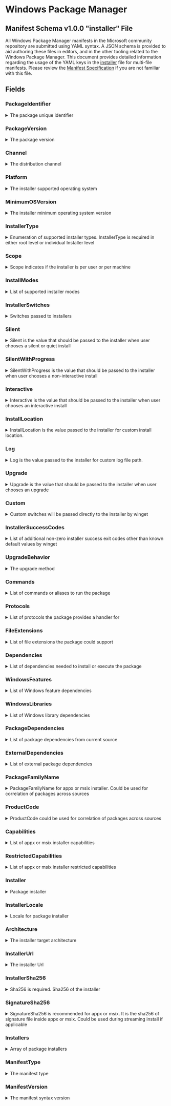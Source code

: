 # Windows Package Manager
## Manifest Schema v1.0.0 "installer" File
All Windows Package Manager manifests in the Microsoft community repository are submitted using YAML syntax. A JSON schema is provided to aid authoring these files in editors, and in the other tooling related to the Windows Package Manager. This document provides detailed information regarding the usage of the YAML keys in the [installer](https://github.com/microsoft/winget-cli/blob/master/schemas/JSON/manifests/v1.0.0/manifest.installer.1.0.0.json) file for multi-file manifests. Please review the [Manifest Specification](https://github.com/microsoft/winget-cli/blob/master/doc/ManifestSpecv1.0.md) if you are not familiar with this file.


## Fields
### PackageIdentifier
<details>
 <summary>The package unique identifier</summary>

 #### Required Field
 This key is the unique identifier for a given package. This value is generally in the form of `Publisher.Package`. It is case sensitve, and this value must match the folder structure under the partition directory in GitHub.
</details>

### PackageVersion
<details>
 <summary>The package version</summary>

 #### Required Field
 This key represents the version of the package. It is related to the specific release this manifests targets. In some cases you will see a perfectly formed [semantic](https://semver.org) version number, and in other cases you might see something different. These may be date driven, or they might have other characters with some package specific meaning for example.

 The Windows Package Manager client uses this version to determine if an upgrade for a package is available. In some cases, packages may be released with a marketing driven version, and that causes trouble with the `winget upgrade` command. 

 >Note: The current best practice is to use the value reported in Add / Remove Programs when this version of the package is installed. In some cases, packages do not report a version resulting in an upgrade loop or other unwanted behavior. This practice may seem contrary to using semantic versioning, but it provides the best end to end experience for customers. It will take time for publishers and ISVs to migrate to semantic versioning, and some may intentionally choose to preserve other versioning schemes.
</details>

### Channel
<details>
 <summary>The distribution channel</summary>

 #### Optional Field
 This key represents the distribution channel for a package. Examples may include "stable" or "beta".

 >Note: This key is included for future use. The Windows Package Manager currently does not have any behavior associated with this key. The intent behind this key is to help disambiguate the different channels for packages lacking support for side by side installation. Some packages support having more than one package channel available on a system simultaneously. This key is intended to ensure the proper channel for a package is used during install and upgrade scenarios.
 </details>

### Platform
<details>
 <summary>The installer supported operating system</summary>

 #### Optional Field
 This key represents the Windows platform targeted by the installer. The Windows Package Manager currently supports "Windows.Desktop" and "Windows.Universal". The Windows Package Manager client currently has no behavior associated with this property. It was added for future looking scenarios.

 >Note: This key may be present in the root of the manifest as the default value for all installer nodes. This key may also be present in an individual installer node as well. If this key is in the manifest root and in an installer node, the value in the installer node will apply.
</details>

### MinimumOSVersion
<details>
 <summary>The installer minimum operating system version</summary>

 #### Optional Field
 This key represents the minimum version of the Windows operating system supported by the package.
 
 >Note: This key may be present in the root of the manifest as the default value for all installer nodes. This key may also be present in an individual installer node as well. If this key is in the manifest root and in an installer node, the value in the installer node will apply.
</details>

### InstallerType
<details>
 <summary>Enumeration of supported installer types. InstallerType is required in either root level or individual Installer level</summary>

 #### Required Field
 This key represents the installer type for the package. The Windows Package Manager supports MSIX, MSI, and executable installers. Some well known formats provide standard sets of installer switches to provide different installer experiences.

 >Note: The Windows Package Manager defaults to the install mode providing install progress. A best practice is to determine if one of the supported installer technologies was used to build an installer with the .exe file extension. The [Windows Package Manager Manifest Creator](https://github.com/microsoft/winget-create) tool can be used to determine if one of the known tools was used to build an installer with the .exe file extension.

 >Note: The Windows Package Manager does not support loose executables with the .exe or .com file extension directly. Compressed files containing installers, or loose executables are also not supported.
 
 >Note: This key may be present in the root of the manifest as the default value for all installer nodes. This key may also be present in an individual installer node as well. If this key is in the manifest root and in an installer node, the value in the installer node will apply.
</details>

### Scope
<details>
 <summary>Scope indicates if the installer is per user or per machine</summary>

 #### Optional Field
 This key represents the scope the package is installed under. The two configurations are "user" and "machine". Some installers support only one of these scopes while others support both via arguments passed to the installer using "InstallerSwitches".
 
 >Note: This key may be present in the root of the manifest as the default value for all installer nodes. This key may also be present in an individual installer node as well. If this key is in the manifest root and in an installer node, the value in the installer node will apply.
</details>

### InstallModes
<details>
 <summary>List of supported installer modes</summary>

 #### Optional Field
 This key represents the install modes supported by the installer. The Microsoft community package repository requires a package support "silent" and "silent with progress". The Windows Package Manager also supports "interactive" installers. The Windows Package Manager client does not have any behavior associated with this 

 >Note: Some installers will attempt to install missing dependencies. If these dependencies require user interaction, the package will not be allowed into the Microsoft community package repository.

 >Note: This key may be present in the root of the manifest as the default value for all installer nodes. This key may also be present in an individual installer node as well. If this key is in the manifest root and in an installer node, the value in the installer node will apply.
</details>

### InstallerSwitches
<details>
 <summary>Switches passed to installers</summary>

 #### Optional Field
 This key represents the set of switches passed to installers. 

 >Note: The Microsoft community repository currently requires support for silent and silent with progress installation. Many custom .exe installers will require the proper switches to meet this requirement. The [Windows Package Manager Manifest Creator](https://github.com/microsoft/winget-create) tool can be used to determine if one of the known tools was used to build an installer with the .exe file extension. In the event the tool is unable to determine the tool used to build the installer, the publisher may have documentation for the proper switches.
</details>

### Silent
<details>
 <summary>Silent is the value that should be passed to the installer when user chooses a silent or quiet install</summary>

 #### Optional Field
 This key represents switches passed to the installer to provide a silent install experience.

 >Note: When the Windows Package Manager installs a package using the "silent" install mode, any custom switches will also be passed to the installer. If a user applies override switches via command line via the Windows Package Manager, none of the switches from the manifest will be passed to the installer.
 
 >Note: This key may be present in the root of the manifest as the default value for all installer nodes. This key may also be present in an individual installer node as well. If this key is in the manifest root and in an installer node, the value in the installer node will apply.
</details>

### SilentWithProgress
<details>
 <summary>SilentWithProgress is the value that should be passed to the installer when user chooses a non-interactive install</summary>

 #### Optional Field
 This key represents switches passed to the installer to provide a silent with progress install experience. This is intended to allow a progress indication to the user, and the indication may come from an installer UI dialogue, but it must not require user interaction to complete. The Windows Package Manager currently defaults to this install experience.

 >Note: When the Windows Package Manager installs a package using the "silent with progress" install mode, any custom switches will also be passed to the installer. If a user applies override switches via command line via the Windows Package Manager, none of the switches from the manifest will be passed to the installer.
</details>

### Interactive
<details>
 <summary>Interactive is the value that should be passed to the installer when user chooses an interactive install</summary>

 #### Optional Field
 This key represents switches passed to the installer to provide an interactive install experience. This is intended to allow a user to interact with the installer.

 >Note: When the Windows Package Manager installs a package using the "interactive" install mode, any custom switches will also be passed to the installer. If a user applies override switches via command line via the Windows Package Manager, none of the switches from the manifest will be passed to the installer.

</details>

### InstallLocation
<details>
 <summary>InstallLocation is the value passed to the installer for custom install location. </summary>

 #### Optional Field
 This key represents the path to install the package if the installer supports installing the package in a user configurable location. The **&lt;INSTALLPATH&gt;** token can be included in the switch value so the Windows Package Manager will replace the token with user provided path.
</details>

### Log
<details>
 <summary>Log is the value passed to the installer for custom log file path.</summary>

 #### Optional Field
  This key represents the path logs will be directed to if the installer supports specifying the log path in a user configurable location. The **&lt;LOGPATH&gt;** token can be included in the switch value so the Windows Package Manager will replace the token with user provided path.
</details>

### Upgrade
<details>
 <summary>Upgrade is the value that should be passed to the installer when user chooses an upgrade</summary>

 #### Optional Field
 This key represents the switches to be passed to the installer during an upgrade. This will happen only if the upgrade behavior is "install".

 >Note: If a user applies override switches via command line via the Windows Package Manager, none of the switches from the manifest will be passed to the installer.
</details>

### Custom
<details>
 <summary>Custom switches will be passed directly to the installer by winget</summary>

 #### Optional Field
 This key represents any switches the Windows Package Manager will pass to the installer in addition to "Silent", "SilentWithProgress", and "Interactive".
 
 >Note: If a user applies override switches via command line via the Windows Package Manager, none of the switches from the manifest will be passed to the installer.
</details>

### InstallerSuccessCodes
<details>
 <summary>List of additional non-zero installer success exit codes other than known default values by winget</summary>

 #### Optional Field
 This key represents any status codes returned by the installer representing a success condition other than zero.

 >Note: Some return codes indicate a reboot is suggested or required. The Windows Package Manager does not support the reboot behavior currently. Some installers will force a reboot, and the Windows Package Manager does not currently suppress reboot behavior.
 
 >Note: This key may be present in the root of the manifest as the default value for all installer nodes. This key may also be present in an individual installer node as well. If this key is in the manifest root and in an installer node, the value in the installer node will apply.
</details>

### UpgradeBehavior
<details>
 <summary>The upgrade method</summary>

 #### Optional Field
 This key represents what the Windows Package Manager should do regarding the currently installed package during a package upgrade. If the package should be uninstalled first, the "uninstallPrevious" value should be specified.

 >Note: This key may be present in the root of the manifest as the default value for all installer nodes. This key may also be present in an individual installer node as well. If this key is in the manifest root and in an installer node, the value in the installer node will apply.
</details>

### Commands
<details>
 <summary>List of commands or aliases to run the package</summary>

 #### Optional Field
 This key represents any commands or aliases used to execute the package after it has been installed.

 >Note: The Windows Package Manager does not update the path during the install workflow. In those cases, the user may need to restart their shell or terminal before the command will execute the newly installed package. The Windows Package Manager does not support any behavior related to commands or aliases.
 
 >Note: This key may be present in the root of the manifest as the default value for all installer nodes. This key may also be present in an individual installer node as well. If this key is in the manifest root and in an installer node, the value in the installer node will apply.
</details>

### Protocols
<details>
 <summary>List of protocols the package provides a handler for</summary>

 #### Optional Field
 This key represents any protocols supported by the package. The Windows Package Manager does not support any behavior related to protocols handled by a package.

 >Note: This key may be present in the root of the manifest as the default value for all installer nodes. This key may also be present in an individual installer node as well. If this key is in the manifest root and in an installer node, the value in the installer node will apply.
</details>

### FileExtensions
<details>
 <summary>List of file extensions the package could support</summary>

 #### Optional Field
 This key represents any file extensions supported by the package. The Windows Package Manager does not support any behavior related to the file extensions supported by the package.

 >Note: This key may be present in the root of the manifest as the default value for all installer nodes. This key may also be present in an individual installer node as well. If this key is in the manifest root and in an installer node, the value in the installer node will apply.
</details>

### Dependencies
<details>
 <summary>List of dependencies needed to install or execute the package</summary>

 #### Optional Field
 This key represents any dependencies required to install or run the package.

 >Note: The Windows Package Manager does not support any behavior related to dependencies.

 >Note: This key may be present in the root of the manifest as the default value for all installer nodes. This key may also be present in an individual installer node as well. If this key is in the manifest root and in an installer node, the value in the installer node will apply.
</details>

### WindowsFeatures
<details>
 <summary>List of Windows feature dependencies</summary>

 #### Optional Field
 This key represents any Windows features required to install or run the package.

 >Note: The Windows Package Manager does not support any behavior related to dependencies.
</details>

### WindowsLibraries
<details>
 <summary>List of Windows library dependencies</summary>

 #### Optional Field
 This key represents any Windows libraries required to install or run the package.

 >Note: The Windows Package Manager does not support any behavior related to dependencies.
</details>

### PackageDependencies
<details>
 <summary>List of package dependencies from current source</summary>

 #### Optional Field
 This key represents any packages from the same source required to install or run the package.

 >Note: The Windows Package Manager does not support any behavior related to dependencies.
</details>

### ExternalDependencies
<details>
 <summary>List of external package dependencies</summary>

 #### Optional Field
 This key represents any external dependencies required to install or run the package.

 >Note: The Windows Package Manager does not support any behavior related to dependencies.
</details>

### PackageFamilyName
<details>
 <summary>PackageFamilyName for appx or msix installer. Could be used for correlation of packages across sources</summary>

 #### Optional Field
 This key represents the package family name specified in an MSIX installer. This value is used to assist with matching packages from a source to the program installed in Windows via Add / Remove Programs for list, and upgrade behavior.
 
 >Note: This key may be present in the root of the manifest as the default value for all installer nodes. This key may also be present in an individual installer node as well. If this key is in the manifest root and in an installer node, the value in the installer node will apply.
</details>

### ProductCode
<details>
 <summary>ProductCode could be used for correlation of packages across sources</summary>

 #### Optional Field
 This key represents the product code specified in an MSI installer. This value is used to assist with matching packages from a source to the program installed in Windows via Add / Remove Programs for list, and upgrade behavior.
 
 >Note: This key may be present in the root of the manifest as the default value for all installer nodes. This key may also be present in an individual installer node as well. If this key is in the manifest root and in an installer node, the value in the installer node will apply.
</details>

### Capabilities
<details>
 <summary>List of appx or msix installer capabilities</summary>

 #### Optional Field
 This key represents the capabilities provided by an MSIX package. More information is available for [App capability declarations](https://docs.microsoft.com/en-us/windows/uwp/packaging/app-capability-declarations)

 >Note: This key may be present in the root of the manifest as the default value for all installer nodes. This key may also be present in an individual installer node as well. If this key is in the manifest root and in an installer node, the value in the installer node will apply.
</details>

### RestrictedCapabilities
<details>
 <summary>List of appx or msix installer restricted capabilities</summary>

 #### Optional Field
 This key represents the restricted capabilities provided by an MSIX package.More information is available for [App capability declarations](https://docs.microsoft.com/en-us/windows/uwp/packaging/app-capability-declarations)

 >Note: This key may be present in the root of the manifest as the default value for all installer nodes. This key may also be present in an individual installer node as well. If this key is in the manifest root and in an installer node, the value in the installer node will apply.
</details>

### Installer
<details>
 <summary>Package installer</summary>

 #### Required Field
 The key represents an installer for a package.

 >Note: Many of the keys related to installers may either be at the root level of the manifest, or included in an installer. Any values provided at the root level and not specified in an installer will be inherited.
</details>

### InstallerLocale
<details>
 <summary>Locale for package installer</summary>

 #### Optional Field
 This key represents the locale for an installer *not* the package meta-data. Some installers are compiled with locale or language specific properties. If this key is present, it is used to represent the package locale for an installer.
 
 >Note: This key may be present in the root of the manifest as the default value for all installer nodes. This key may also be present in an individual installer node as well. If this key is in the manifest root and in an installer node, the value in the installer node will apply.

</details>

### Architecture
<details>
 <summary>The installer target architecture</summary>

 #### Required Field
 This key represents the hardware architecture targeted by the installer. The Windows Package Manager will attempt to determine the best architecture to use. If emulation is available and the native hardware architecture does not have a supported installer, the emulated architecture may be used.
 </details>

### InstallerUrl
<details>
 <summary>The installer Url</summary>

 #### Required Field
 This key represents the URL to download the installer.
</details>

### InstallerSha256
<details>
 <summary>Sha256 is required. Sha256 of the installer</summary>

 #### Required Field
 This key represents the SHA 256 hash for the installer. It is used to confirm the installer has not been modified. The Windows Package Manager will compare the hash in the manifest with the calculated hash of the installer after it has been downloaded.

 >Note:  The [Windows Package Manager Manifest Creator](https://github.com/microsoft/winget-create) can be used to determine the SHA 256 of the installer. The `winget hash &lt;pathToInstaller&gt;` command can also be used to determine the SHA 256 of the installer.
</details>

### SignatureSha256
<details>
 <summary>SignatureSha256 is recommended for appx or msix. It is the sha256 of signature file inside appx or msix. Could be used during streaming install if applicable</summary>

 #### Optional Field
 This key represents the signature file (AppxSignature.p7x) inside an MSIX installer. It is used to provide streaming install for MSIX packages.

 >Note: MSIX installers must be signed to be included in the Microsoft community package repository. If the installer is an MSIX this signature should be included in the manifest. The [Windows Package Manager Manifest Creator](https://github.com/microsoft/winget-create) can be used to determine the signature SHA 256. The `winget hash &lt;pathToInstaller&gt; --msix` command can also be used to determine the signature SHA 256.
</details>

### Installers
<details>
 <summary>Array of package installers</summary>

 #### Required Field
 This key must be present for each installer for this version of the package. There may be multiple installer nodes to support different architectures, locales, install scopes (User vs. Machine)
</details>

### ManifestType
<details>
 <summary>The manifest type</summary>

 #### Required Field
 This key must have the value "version". The Microsoft community package repository validation pipelines also use this value to determine appropriate validation rules when evaluating this file.
</details>

### ManifestVersion
<details>
 <summary>The manifest syntax version</summary>

 #### Required Field
 This key must have the value "1.0.0". The Microsoft community package repository validation pipelines also use this value to determine appropriate validation rules when evaluating this file.
</details>
